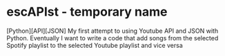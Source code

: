 # escAPIst - temporary name
[Python][API][JSON] My first attempt to using Youtube API and JSON with Python. Eventually I want to write a code that add songs from the selected Spotify playlist to the selected Youtube playlist and vice versa
